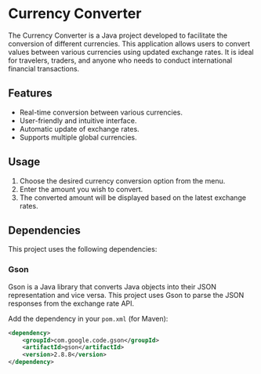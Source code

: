 # Currency Converter

The Currency Converter is a Java project developed to facilitate the conversion of different currencies. This application allows users to convert values between various currencies using updated exchange rates. It is ideal for travelers, traders, and anyone who needs to conduct international financial transactions.

## Features

- Real-time conversion between various currencies.
- User-friendly and intuitive interface.
- Automatic update of exchange rates.
- Supports multiple global currencies.

## Usage

1. Choose the desired currency conversion option from the menu.
2. Enter the amount you wish to convert.
3. The converted amount will be displayed based on the latest exchange rates.

## Dependencies

This project uses the following dependencies:

### Gson

Gson is a Java library that converts Java objects into their JSON representation and vice versa. This project uses Gson to parse the JSON responses from the exchange rate API.

Add the dependency in your `pom.xml` (for Maven):

```xml
<dependency>
    <groupId>com.google.code.gson</groupId>
    <artifactId>gson</artifactId>
    <version>2.8.8</version>
</dependency>
